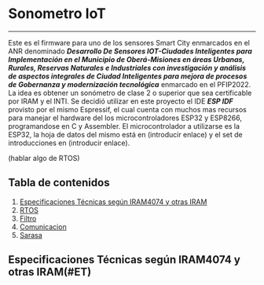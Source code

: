 <!-- | Supported Targets | ESP32 | ESP32-C2 | ESP32-C3 | ESP32-S2 | ESP32-S3 |
| ----------------- | ----- | -------- | -------- | -------- | -------- |

# _Sample project_

(See the README.md file in the upper level 'examples' directory for more information about examples.)

This is the simplest buildable example. The example is used by command `idf.py create-project`
that copies the project to user specified path and set it's name. For more information follow the [docs page](https://docs.espressif.com/projects/esp-idf/en/latest/api-guides/build-system.html#start-a-new-project)



## How to use example
We encourage the users to use the example as a template for the new projects.
A recommended way is to follow the instructions on a [docs page](https://docs.espressif.com/projects/esp-idf/en/latest/api-guides/build-system.html#start-a-new-project).

## Example folder contents

The project **sample_project** contains one source file in C language [main.c](main/main.c). The file is located in folder [main](main).

ESP-IDF projects are built using CMake. The project build configuration is contained in `CMakeLists.txt`
files that provide set of directives and instructions describing the project's source files and targets
(executable, library, or both). 

Below is short explanation of remaining files in the project folder.

```
├── CMakeLists.txt
├── main
│   ├── CMakeLists.txt
│   └── main.c
└── README.md                  This is the file you are currently reading
```
Additionally, the sample project contains Makefile and component.mk files, used for the legacy Make based build system. 
They are not used or needed when building with CMake and idf.py. -->

# Sonometro IoT
***
Este es el firmware para uno de los sensores Smart City enmarcados en el ANR denominado ***Desarrollo De Sensores IOT-Ciudades Inteligentes para Implementación en el Municipio de Oberá-Misiones en áreas Urbanas, Rurales, Reservas Naturales e Industriales con investigación y análisis de aspectos integrales de Ciudad Inteligentes para mejora de procesos de Gobernanza y modernización tecnológica*** enmarcado en el PFIP2022.
La idea es obtener un sonómetro de clase 2 o superior que sea certificable por IRAM y el INTI.
Se decidió utilizar en este proyecto el IDE ***ESP IDF*** provisto por el mismo Espressif, el cual cuenta con muchos mas recursos para manejar el hardware del  los microcontroladores ESP32 y ESP8266, programandose en C y Assembler.
El microcontrolador a utilizarse es la ESP32, la hoja de datos del mismo está en (introducir enlace) y el set de introducciones en (introducir enlace).

(hablar algo de RTOS)
## Tabla de contenidos
1. [Especificaciones Técnicas según IRAM4074 y otras IRAM](#ET)
2. [RTOS](#technologies)
3. [Filtro](#installation)
4. [Comunicacion](#collaboration)
5. [Sarasa](#faqs)

## Especificaciones Técnicas según IRAM4074 y otras IRAM(#ET)
<!-- ## Headline H2
### Headline H3
#### Headline H4 
##### Headline H5
###### Headline H6 -->